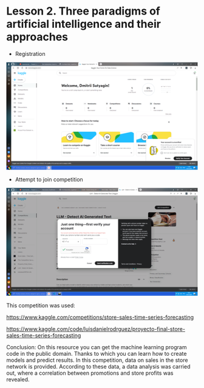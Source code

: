 # Lesson 2. Three paradigms of artificial intelligence and their approaches

* Registration

![Screenshot](/Screenshot/Lesson%202_registration.png)


* Attempt to join competition

![Screenshot](/Screenshot/Lesson_2_Attempt_to_join_competition.png)

This competition was used: 

https://www.kaggle.com/competitions/store-sales-time-series-forecasting

https://www.kaggle.com/code/luisdanielrodrguez/proyecto-final-store-sales-time-series-forecasting


Conclusion: On this resource you can get the machine learning program code in the public domain. Thanks to which you can learn how to create models and predict results. In this competition, data on sales in the store network is provided. According to these data, a data analysis was carried out, where a correlation between promotions and store profits was revealed.